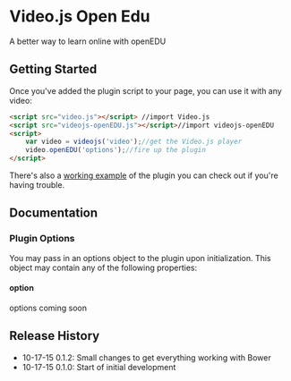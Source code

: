 # Video.js Open Edu

A better way to learn online with openEDU

## Getting Started

Once you've added the plugin script to your page, you can use it with any video:

```html
<script src="video.js"></script> //import Video.js
<script src="videojs-openEDU.js"></script>//import videojs-openEDU
<script>
    var video = videojs('video');//get the Video.js player
    video.openEDU('options');//fire up the plugin
</script>
```

There's also a [working example](example.html) of the plugin you can check out if you're having trouble.

## Documentation
### Plugin Options

You may pass in an options object to the plugin upon initialization. This
object may contain any of the following properties:

#### option
options coming soon
## Release History
 - 10-17-15     0.1.2: Small changes to get everything working with Bower
 - 10-17-15     0.1.0: Start of initial development
